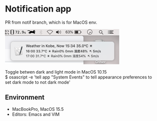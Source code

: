 # Notification app

PR from notif branch, which is for MacOS env.

![Screenshot](getTenki_1534.png)

Toggle betwen dark and light mode in MacOS 10.15<br>
	$ osascript -e 'tell app "System Events" to tell appearance preferences to set dark mode to not dark mode'

## Environment
- MacBookPro, MacOS 15.5
- Editors: Emacs and VIM
